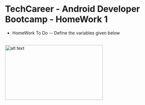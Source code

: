 # TechCareer - Android Developer Bootcamp - HomeWork 1
- HomeWork To Do
-- Define the variables given below
<br>
<img src="[http://url/to/img.png](https://user-images.githubusercontent.com/59433203/226954298-94ebd4e1-c595-4678-8876-317280515486.jpeg)" alt="alt text" width="320" height="180">

